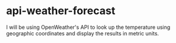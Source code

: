 # api-weather-forecast
I will be using OpenWeather's API to look up the temperature using geographic coordinates and display the results in metric units.
